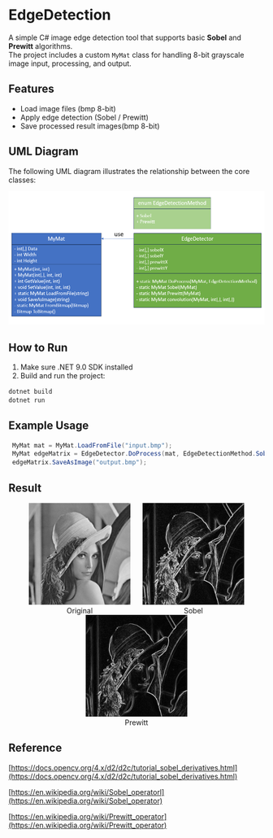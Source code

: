 # EdgeDetection

A simple C# image edge detection tool that supports basic **Sobel** and **Prewitt** algorithms.  
The project includes a custom `MyMat` class for handling 8-bit grayscale image input, processing, and output.

## Features

- Load image files (bmp 8-bit) 
- Apply edge detection (Sobel / Prewitt)
- Save processed result images(bmp 8-bit)


## UML Diagram

The following UML diagram illustrates the relationship between the core classes:

![UML Diagram](UML.png)

## How to Run

1. Make sure .NET 9.0 SDK installed
2. Build and run the project:

```bash
dotnet build
dotnet run
```

## Example Usage

```C#
 MyMat mat = MyMat.LoadFromFile("input.bmp");
 MyMat edgeMatrix = EdgeDetector.DoProcess(mat, EdgeDetectionMethod.Sobel);
 edgeMatrix.SaveAsImage("output.bmp");
```

## Result

<div align="center">
  <figure style="display: inline-block; text-align: center; margin: 0 10px;">
    <img src="lenagray.bmp" width="200" />
    <figcaption>Original</figcaption>
  </figure>
  <figure style="display: inline-block; text-align: center; margin: 0 10px;">
    <img src="lenaSobel.bmp" width="200" />
    <figcaption>Sobel</figcaption>
  </figure>
  <figure style="display: inline-block; text-align: center; margin: 0 10px;">
    <img src="lenaPrewitt.bmp" width="200" />
    <figcaption>Prewitt</figcaption>
  </figure>
</div>

## Reference
[https://docs.opencv.org/4.x/d2/d2c/tutorial_sobel_derivatives.html](https://docs.opencv.org/4.x/d2/d2c/tutorial_sobel_derivatives.html)

[https://en.wikipedia.org/wiki/Sobel_operatorl](https://en.wikipedia.org/wiki/Sobel_operator)

[https://en.wikipedia.org/wiki/Prewitt_operator](https://en.wikipedia.org/wiki/Prewitt_operator)


